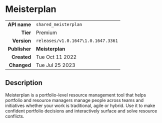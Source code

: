 # Meisterplan
| | |
|-:|-|
|**API name**|`shared_meisterplan`|
|**Tier**|Premium|
|**Version**|`releases/v1.0.1647\1.0.1647.3361`|
|**Publisher**|**Meisterplan**|
|**Created**|Tue Oct 11 2022|
|**Changed**|Tue Jul 25 2023|

## Description
Meisterplan is a portfolio-level resource management tool that helps portfolio and resource managers manage people across teams and initiatives whether your work is traditional, agile or hybrid. Use it to make confident portfolio decisions and interactively surface and solve resource conflicts.
